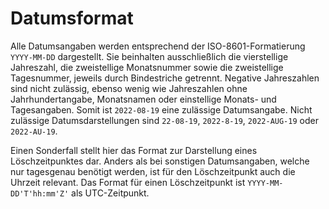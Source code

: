 # Datumsformat

Alle Datumsangaben werden entsprechend der ISO-8601-Formatierung `YYYY-MM-DD` dargestellt. Sie beinhalten
ausschließlich die vierstellige Jahreszahl, die zweistellige Monatsnummer sowie die zweistellige
Tagesnummer, jeweils durch Bindestriche getrennt. Negative Jahreszahlen sind nicht zulässig,
ebenso wenig wie Jahreszahlen ohne Jahrhundertangabe, Monatsnamen oder einstellige Monats- und Tagesangaben.
Somit ist `2022-08-19` eine zulässige Datumsangabe. Nicht zulässige Datumsdarstellungen sind
`22-08-19`, `2022-8-19`, `2022-AUG-19` oder `2022-AU-19`.

Einen Sonderfall stellt hier das Format zur Darstellung eines Löschzeitpunktes dar. Anders als bei sonstigen
Datumsangaben, welche nur tagesgenau benötigt werden, ist für den Löschzeitpunkt auch die Uhrzeit relevant.
Das Format für einen Löschzeitpunkt ist `YYYY-MM-DD'T'hh:mm'Z'` als UTC-Zeitpunkt.
